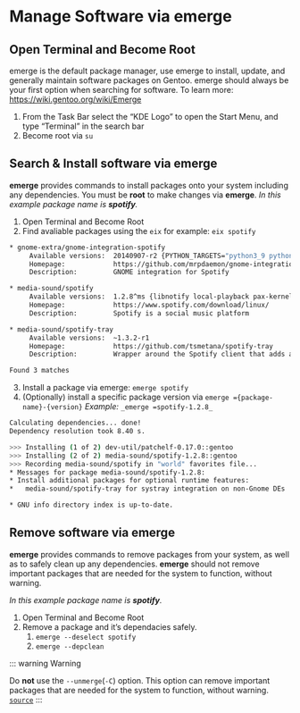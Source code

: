 # Manage Software via emerge

## Open Terminal and Become Root

<!-- #TODO INSERT VIDEO -->

emerge is the default package manager, use emerge to install, update, and generally maintain software packages on Gentoo. emerge should always be your first option when searching for software. To learn more: https://wiki.gentoo.org/wiki/Emerge

1.  From the Task Bar select the “KDE Logo” to open the Start Menu, and type “Terminal” in the search bar
2.  Become root via `su`


## Search & Install software via emerge

**emerge** provides commands to install packages onto your system including any dependencies. You must be **root** to make changes via **emerge**. _In this example package name is **spotify**._

1.  Open Terminal and Become Root
2.  Find avaliable packages using the `eix` for example: `eix spotify`

```bash
* gnome-extra/gnome-integration-spotify
     Available versions:  20140907-r2 {PYTHON_TARGETS="python3_9 python3_10"}
     Homepage:            https://github.com/mrpdaemon/gnome-integration-spotify
     Description:         GNOME integration for Spotify

* media-sound/spotify
     Available versions:  1.2.8^ms {libnotify local-playback pax-kernel pulseaudio}
     Homepage:            https://www.spotify.com/download/linux/
     Description:         Spotify is a social music platform

* media-sound/spotify-tray
     Available versions:  ~1.3.2-r1
     Homepage:            https://github.com/tsmetana/spotify-tray
     Description:         Wrapper around the Spotify client that adds a tray icon

Found 3 matches
```

3.  Install a package via emerge: `emerge spotify`
4.  (Optionally) install a specific package version via `emerge ={package-name}-{version}` _Example:_ `_emerge =spotify-1.2.8_`

```bash
Calculating dependencies... done!
Dependency resolution took 8.40 s.

>>> Installing (1 of 2) dev-util/patchelf-0.17.0::gentoo
>>> Installing (2 of 2) media-sound/spotify-1.2.8::gentoo
>>> Recording media-sound/spotify in "world" favorites file...
* Messages for package media-sound/spotify-1.2.8:
* Install additional packages for optional runtime features:
*   media-sound/spotify-tray for systray integration on non-Gnome DEs

* GNU info directory index is up-to-date.
```




## Remove software via emerge

**emerge** provides commands to remove packages from your system, as well as to safely clean up any dependencies. **emerge** should not remove important packages that are needed for the system to function, without warning.

_In this example package name is **spotify**._

1.  Open Terminal and Become Root
2.  Remove a package and it’s dependacies safely.
    1.  `emerge --deselect spotify`
    2.  `emerge --depclean`

::: warning Warning

Do **not** use the `--unmerge`(`-C`) option. This option can remove important packages that are needed for the system to function, without warning. [`source`](https://wiki.gentoo.org/wiki/Emerge#:~:text=see%20warning%20below)
:::
